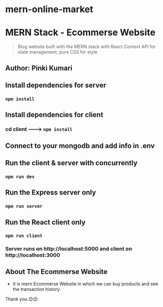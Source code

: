 # mern-online-market


# MERN Stack - Ecommerse Website


> Blog website built with the MERN stack with React Context API for state management, pure CSS for style

## Author: Pinki Kumari

## Install dependencies for server 
### `npm install`

## Install dependencies for client
### cd client ---> `npm install`

## Connect to your mongodb and add info in .env

## Run the client & server with concurrently
### `npm run dev`

## Run the Express server only
### `npm run server`

## Run the React client only
### `npm run client`

### Server runs on http://localhost:5000 and client on http://localhost:3000

## About The Ecommerse Website
   * It is mern Ecommerse Website in which we can buy products and see the transaction history.
   
   
 Thank you.😊😊 
   
